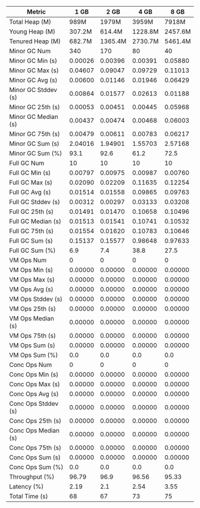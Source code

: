 | Metric | 1 GB | 2 GB | 4 GB | 8 GB |
|------|----|----|----|----|
| Total Heap (M) | 989M | 1979M | 3959M | 7918M |
| Young Heap (M) | 307.2M | 614.4M | 1228.8M | 2457.6M |
| Tenured Heap (M) | 682.7M | 1365.4M | 2730.7M | 5461.4M |
| Minor GC Num | 340 | 170 | 80 | 40 |
| Minor GC Min (s) | 0.00026 | 0.00396 | 0.00391 | 0.05880 |
| Minor GC Max (s) | 0.04607 | 0.09047 | 0.09729 | 0.11013 |
| Minor GC Avg (s) | 0.00600 | 0.01146 | 0.01946 | 0.06429 |
| Minor GC Stddev (s) | 0.00864 | 0.01577 | 0.02613 | 0.01188 |
| Minor GC 25th (s) | 0.00053 | 0.00451 | 0.00445 | 0.05968 |
| Minor GC Median (s) | 0.00437 | 0.00474 | 0.00468 | 0.06003 |
| Minor GC 75th (s) | 0.00479 | 0.00611 | 0.00783 | 0.06217 |
| Minor GC Sum (s) | 2.04016 | 1.94901 | 1.55703 | 2.57168 |
| Minor GC Sum (%) | 93.1 | 92.6 | 61.2 | 72.5 |
| Full GC Num | 10 | 10 | 10 | 10 |
| Full GC Min (s) | 0.00797 | 0.00975 | 0.00987 | 0.00760 |
| Full GC Max (s) | 0.02090 | 0.02209 | 0.11635 | 0.12254 |
| Full GC Avg (s) | 0.01514 | 0.01558 | 0.09865 | 0.09763 |
| Full GC Stddev (s) | 0.00312 | 0.00297 | 0.03133 | 0.03208 |
| Full GC 25th (s) | 0.01491 | 0.01470 | 0.10658 | 0.10496 |
| Full GC Median (s) | 0.01513 | 0.01541 | 0.10741 | 0.10532 |
| Full GC 75th (s) | 0.01554 | 0.01620 | 0.10783 | 0.10646 |
| Full GC Sum (s) | 0.15137 | 0.15577 | 0.98648 | 0.97633 |
| Full GC Sum (%) | 6.9 | 7.4 | 38.8 | 27.5 |
| VM Ops Num | 0 | 0 | 0 | 0 |
| VM Ops Min (s) | 0.00000 | 0.00000 | 0.00000 | 0.00000 |
| VM Ops Max (s) | 0.00000 | 0.00000 | 0.00000 | 0.00000 |
| VM Ops Avg (s) | 0.00000 | 0.00000 | 0.00000 | 0.00000 |
| VM Ops Stddev (s) | 0.00000 | 0.00000 | 0.00000 | 0.00000 |
| VM Ops 25th (s) | 0.00000 | 0.00000 | 0.00000 | 0.00000 |
| VM Ops Median (s) | 0.00000 | 0.00000 | 0.00000 | 0.00000 |
| VM Ops 75th (s) | 0.00000 | 0.00000 | 0.00000 | 0.00000 |
| VM Ops Sum (s) | 0.00000 | 0.00000 | 0.00000 | 0.00000 |
| VM Ops Sum (%) | 0.0 | 0.0 | 0.0 | 0.0 |
| Conc Ops Num | 0 | 0 | 0 | 0 |
| Conc Ops Min (s) | 0.00000 | 0.00000 | 0.00000 | 0.00000 |
| Conc Ops Max (s) | 0.00000 | 0.00000 | 0.00000 | 0.00000 |
| Conc Ops Avg (s) | 0.00000 | 0.00000 | 0.00000 | 0.00000 |
| Conc Ops Stddev (s) | 0.00000 | 0.00000 | 0.00000 | 0.00000 |
| Conc Ops 25th (s) | 0.00000 | 0.00000 | 0.00000 | 0.00000 |
| Conc Ops Median (s) | 0.00000 | 0.00000 | 0.00000 | 0.00000 |
| Conc Ops 75th (s) | 0.00000 | 0.00000 | 0.00000 | 0.00000 |
| Conc Ops Sum (s) | 0.00000 | 0.00000 | 0.00000 | 0.00000 |
| Conc Ops Sum (%) | 0.0 | 0.0 | 0.0 | 0.0 |
| Throughput (%) | 96.79 | 96.9 | 96.56 | 95.33 |
| Latency (%) | 2.19 | 2.1 | 2.54 | 3.55 |
| Total Time (s) | 68 | 67 | 73 | 75 |
